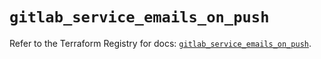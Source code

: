 # `gitlab_service_emails_on_push`

Refer to the Terraform Registry for docs: [`gitlab_service_emails_on_push`](https://registry.terraform.io/providers/gitlabhq/gitlab/17.5.0/docs/resources/service_emails_on_push).
